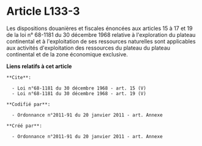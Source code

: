 # Article L133-3

Les dispositions douanières et fiscales énoncées aux articles 15 à 17 et 19 de la loi n° 68-1181 du 30 décembre 1968 relative
à l'exploration du plateau continental et à l'exploitation de ses ressources naturelles sont applicables aux activités
d'exploitation des ressources du plateau du plateau continental et de la zone économique exclusive.

**Liens relatifs à cet article**

	**Cite**:

	  - Loi n°68-1181 du 30 décembre 1968 - art. 15 (V)
	  - Loi n°68-1181 du 30 décembre 1968 - art. 19 (V)

	**Codifié par**:

	  - Ordonnance n°2011-91 du 20 janvier 2011 - art. Annexe

	**Créé par**:

	  - Ordonnance n°2011-91 du 20 janvier 2011 - art. Annexe
